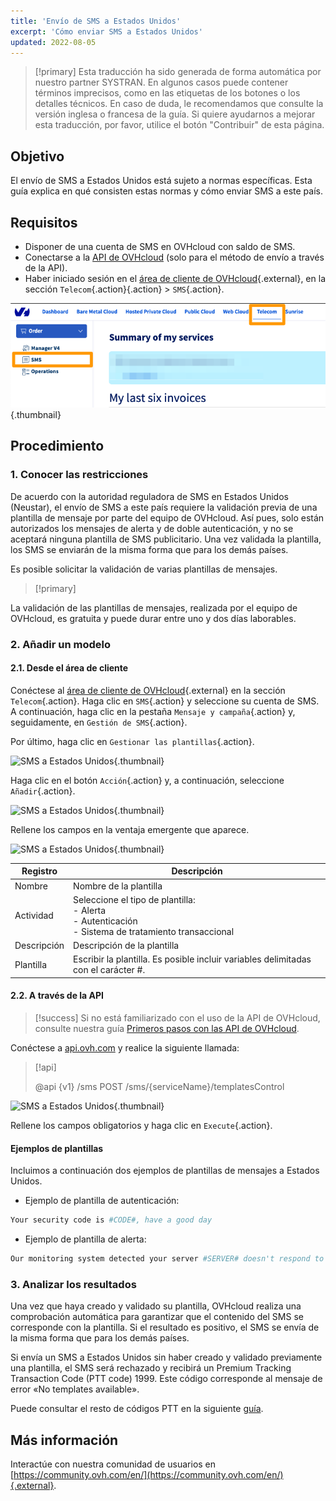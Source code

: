```yaml
---
title: 'Envío de SMS a Estados Unidos'
excerpt: 'Cómo enviar SMS a Estados Unidos'
updated: 2022-08-05
---
```


> [!primary]
> Esta traducción ha sido generada de forma automática por nuestro partner SYSTRAN. En algunos casos puede contener términos imprecisos, como en las etiquetas de los botones o los detalles técnicos. En caso de duda, le recomendamos que consulte la versión inglesa o francesa de la guía. Si quiere ayudarnos a mejorar esta traducción, por favor, utilice el botón "Contribuir" de esta página.
>

## Objetivo

El envío de SMS a Estados Unidos está sujeto a normas específicas. Esta guía explica en qué consisten estas normas y cómo enviar SMS a este país.

## Requisitos

- Disponer de una cuenta de SMS en OVHcloud con saldo de SMS.
- Conectarse a la [API de OVHcloud](https://api.ovh.com/) (solo para el método de envío a través de la API).
- Haber iniciado sesión en el [área de cliente de OVHcloud](https://www.ovh.com/auth/?action=gotomanager&from=https://www.ovh.es/&ovhSubsidiary=es){.external}, en la sección `Telecom`{.action}{.action} > `SMS`{.action}.

![área de cliente Telecom SMS](/pages/assets/screens/control_panel/product-selection/telecom/tpl-telecom-03-en-sms.png){.thumbnail}

## Procedimiento

### 1. Conocer las restricciones

De acuerdo con la autoridad reguladora de SMS en Estados Unidos (Neustar), el envío de SMS a este país requiere la validación previa de una plantilla de mensaje por parte del equipo de OVHcloud.
Así pues, solo están autorizados los mensajes de alerta y de doble autenticación, y no se aceptará ninguna plantilla de SMS publicitario. Una vez validada la plantilla, los SMS se enviarán de la misma forma que para los demás países.

Es posible solicitar la validación de varias plantillas de mensajes.

> [!primary]
>
La validación de las plantillas de mensajes, realizada por el equipo de OVHcloud, es gratuita y puede durar entre uno y dos días laborables.
>

### 2. Añadir un modelo

#### 2.1. Desde el área de cliente

Conéctese al [área de cliente de OVHcloud](https://www.ovh.com/auth/?action=gotomanager&from=https://www.ovh.es/&ovhSubsidiary=es){.external} en la sección `Telecom`{.action}. Haga clic en `SMS`{.action} y seleccione su cuenta de SMS. A continuación, haga clic en la pestaña `Mensaje y campaña`{.action} y, seguidamente, en `Gestión de SMS`{.action}.

Por último, haga clic en `Gestionar las plantillas`{.action}.

![SMS a Estados Unidos](images/smstousa1.png){.thumbnail}

Haga clic en el botón `Acción`{.action} y, a continuación, seleccione `Añadir`{.action}.

![SMS a Estados Unidos](images/smstousa2.png){.thumbnail}

Rellene los campos en la ventaja emergente que aparece.

![SMS a Estados Unidos](images/smstousa3.png){.thumbnail}

| Registro       | Descripción                                                                                                      |
|-------------|------------------------------------------------------------------------------------------------------------------|
| Nombre         | Nombre de la plantilla                                                                                                  |
| Actividad    | Seleccione el tipo de plantilla:<br>\- Alerta<br>\- Autenticación<br>\- Sistema de tratamiento transaccional |
| Descripción | Descripción de la plantilla                                                                                            |
| Plantilla      | Escribir la plantilla. Es posible incluir variables delimitadas con el carácter #.                                                                  |

#### 2.2. A través de la API

> [!success]
> Si no está familiarizado con el uso de la API de OVHcloud, consulte nuestra guía [Primeros pasos con las API de OVHcloud](/pages/manage_and_operate/api/first-steps).

Conéctese a [api.ovh.com](https://api.ovh.com/) y realice la siguiente llamada:

> [!api]
>
> @api {v1} /sms POST /sms/{serviceName}/templatesControl
>

![SMS a Estados Unidos](images/smstousa4.png){.thumbnail}

Rellene los campos obligatorios y haga clic en `Execute`{.action}.

#### Ejemplos de plantillas

Incluimos a continuación dos ejemplos de plantillas de mensajes a Estados Unidos.

- Ejemplo de plantilla de autenticación:

```bash
Your security code is #CODE#, have a good day
```

- Ejemplo de plantilla de alerta:

```bash
Our monitoring system detected your server #SERVER# doesn't respond to ping requests
```

### 3. Analizar los resultados

Una vez que haya creado y validado su plantilla, OVHcloud realiza una comprobación automática para garantizar que el contenido del SMS se corresponde con la plantilla. Si el resultado es positivo, el SMS se envía de la misma forma que para los demás países.

Si envía un SMS a Estados Unidos sin haber creado y validado previamente una plantilla, el SMS será rechazado y recibirá un Premium Tracking Transaction Code (PTT code) 1999. Este código corresponde al mensaje de error «No templates available».

Puede consultar el resto de códigos PTT en la siguiente [guía](/pages/web_cloud/messaging/sms/tout_savoir_sur_les_utilisateurs_sms).

## Más información

Interactúe con nuestra comunidad de usuarios en [https://community.ovh.com/en/](https://community.ovh.com/en/){.external}.
